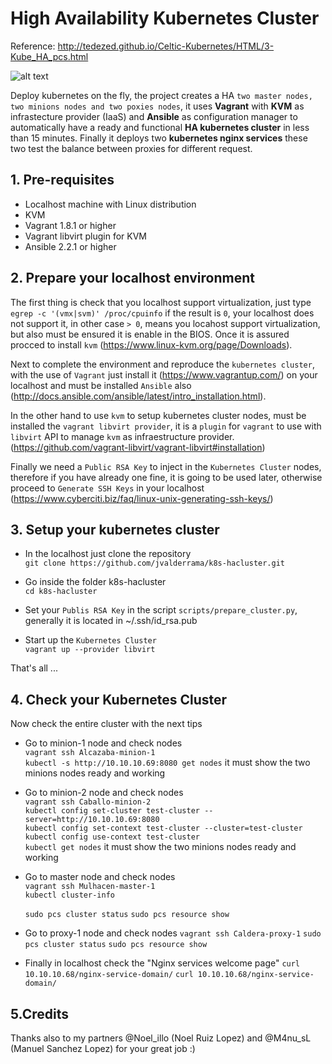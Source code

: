 # High Availability Kubernetes Cluster

Reference: http://tedezed.github.io/Celtic-Kubernetes/HTML/3-Kube_HA_pcs.html

![alt text](http://tedezed.github.io/Celtic-Kubernetes/HTML/Imagenes/topo2.jpg)

Deploy kubernetes on the fly, the project creates a HA ``two master nodes, two minions nodes and two poxies nodes``,
it uses **Vagrant** with **KVM** as infrastecture provider (IaaS) and **Ansible** as configuration manager
to automatically have a ready and functional **HA kubernetes cluster** in less than 15 minutes.
Finally it deploys two **kubernetes nginx services** these two test the balance between proxies for different 
request.

## 1. Pre-requisites

* Localhost machine with Linux distribution
* KVM
* Vagrant 1.8.1 or higher
* Vagrant libvirt plugin for KVM
* Ansible 2.2.1 or higher

## 2. Prepare your localhost environment

The first thing is check that you localhost support virtualization, just type 
``egrep -c '(vmx|svm)' /proc/cpuinfo`` if the result is ``0``, your localhost does not support it, 
in other case ``> 0``, means you locahost support virtualization, but also must be ensured it is enable 
in the BIOS. Once it is assured procced to install ``kvm`` (https://www.linux-kvm.org/page/Downloads).

Next to complete the environment and reproduce the ``kubernetes cluster``, 
with the use of ``Vagrant`` just install it (https://www.vagrantup.com/) on your localhost and must be 
installed ``Ansible`` also (http://docs.ansible.com/ansible/latest/intro_installation.html).

In the other hand to use ``kvm`` to setup kubernetes cluster nodes, must be installed the ``vagrant libvirt provider``,
it is a ``plugin`` for ``vagrant`` to use with ``libvirt`` API to manage ``kvm`` as infraestructure provider.
(https://github.com/vagrant-libvirt/vagrant-libvirt#installation) 

Finally we need a ``Public RSA Key`` to inject in the ``Kubernetes Cluster`` nodes, therefore if you have already 
one fine, it is going to be used later, otherwise proceed to ``Generate SSH Keys`` in your localhost
(https://www.cyberciti.biz/faq/linux-unix-generating-ssh-keys/)

## 3. Setup your kubernetes cluster

* In the localhost just clone the repository   
   ``git clone https://github.com/jvalderrama/k8s-hacluster.git``

* Go inside the folder k8s-hacluster  
   ``cd k8s-hacluster``

* Set your ``Publis RSA Key`` in the script ``scripts/prepare_cluster.py``, generally it is located in ~/.ssh/id_rsa.pub

* Start up the ``Kubernetes Cluster``  
   ``vagrant up --provider libvirt``

That's all ...

## 4. Check your Kubernetes Cluster

Now check the entire cluster with the next tips

* Go to minion-1 node and check nodes  
  ``vagrant ssh Alcazaba-minion-1``  
  ``kubectl -s http://10.10.10.69:8080 get nodes`` it must show the two minions nodes ready and working

* Go to minion-2 node and check nodes  
  ``vagrant ssh Caballo-minion-2``  
  ``kubectl config set-cluster test-cluster --server=http://10.10.10.69:8080``  
  ``kubectl config set-context test-cluster --cluster=test-cluster``  
  ``kubectl config use-context test-cluster``  
  ``kubectl get nodes`` it must show the two minions nodes ready and working

* Go to master node and check nodes  
  ``vagrant ssh Mulhacen-master-1``  
  ``kubectl cluster-info``  

  ``sudo pcs cluster status``
  ``sudo pcs resource show``

* Go to proxy-1 node and check nodes
  ``vagrant ssh Caldera-proxy-1``
  ``sudo pcs cluster status``
  ``sudo pcs resource show``

* Finally in localhost check the "Nginx services welcome page"
  ``curl 10.10.10.68/nginx-service-domain/``
  ``curl 10.10.10.68/nginx-service-domain/``

## 5.Credits

Thanks also to my partners @Noel_illo (Noel Ruiz Lopez) and @M4nu_sL (Manuel Sanchez Lopez) for your great job :)
